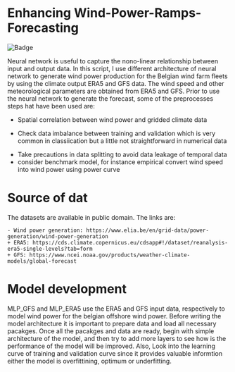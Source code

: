 # Enhancing Wind-Power-Ramps-Forecasting

![Badge](https://img.shields.io/badge/Enhancing-forecsting-informational) 




Neural network is useful to capture the nono-linear relationship between input and output data. In this script, I use different architecture of neural network to generate wind power production for the Belgian wind farm fleets by using the climate output ERA5 and GFS data. The wind speed and other meteorological parameters are obtained from ERA5 and GFS. Prior to use the neural network to generate the forecast, some of the preprocesses steps hat have been used are:

- Spatial correlation between wind power and gridded climate data
+ Check data imbalance between training and validation which is very common in classiication but a little not straightforward in numerical data
* Take precautions in data splitting to avoid data leakage of temporal data
* consider benchmark model, for instance empirical convert wind speed into wind power using power curve

# Source of dat
The datasets are available in public domain. The links are:

    - Wind power generation: https://www.elia.be/en/grid-data/power-generation/wind-power-generation
    + ERA5: https://cds.climate.copernicus.eu/cdsapp#!/dataset/reanalysis-era5-single-levels?tab=form
    + GFS: https://www.ncei.noaa.gov/products/weather-climate-models/global-forecast


# Model development 
 MLP_GFS and MLP_ERA5 use the ERA5 and GFS input data, respectively to model wind power for the belgian offshore wind power. Before writing the model architecture it is important to prepare data and load all necessary pacakges. Once all the pacakges and data are ready, begin with simple architecture of the model, and then try to add more layers to see how is the performance of the model will be improved. Also, Look into the learning curve of training and validation curve since it provides valuable informtion either the model is overfittining, optimum or underfitting. 
 
  
